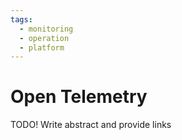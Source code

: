 ```yaml
---
tags:
  - monitoring
  - operation
  - platform
---
```

# Open Telemetry

TODO! Write abstract and provide links